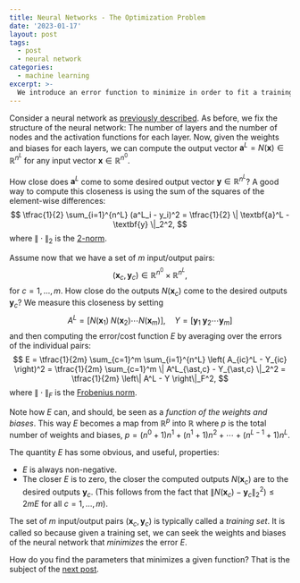 ```yaml
---
title: Neural Networks - The Optimization Problem
date: '2023-01-17'
layout: post
tags:
  - post
  - neural network
categories:
  - machine learning
excerpt: >-
  We introduce an error function to minimize in order to fit a training set as best as possible.
---
```

Consider a neural network as [previously described](/blog/2023/01/neural-networks-02-the-model).
As before, we fix the structure of the neural network: The number of layers and the number of
nodes and the activation functions for each layer. Now, given the weights and biases
for each layers, we can compute the output vector
$\textbf{a}^L = N(\textbf{x}) \in \mathbb{R}^{n^L}$ for any input vector
$\textbf{x} \in \mathbb{R}^{n^0}$.

How close does $\textbf{a}^L$ come to some desired output vector $\textbf{y} \in \mathbb{R}^{n^L}$?
A good way to compute this closeness is using the sum of the squares of the element-wise differences:
$$
\tfrac{1}{2} \sum_{i=1}^{n^L} (a^L_i - y_i)^2 = \tfrac{1}{2} \| \textbf{a}^L - \textbf{y} \|_2^2,
$$
where $\|\cdot\|_2$ is the [2-norm](https://en.wikipedia.org/wiki/Lp_space#The_p-norm_in_finite_dimensions).

Assume now that we have a set of $m$ input/output pairs:
$$
(\textbf{x}_c, \textbf{y}_c) \in \mathbb{R}^{n^0} \times \mathbb{R}^{n^L},
$$
for $c=1,\ldots,m$.
How close do the outputs $N(\textbf{x}_c)$ come to the desired outputs $\textbf{y}_c$?
We measure this closeness by setting
$$
A^L = [N(\textbf{x}_1) \; N(\textbf{x}_2) \cdots N(\textbf{x}_m)], \quad
Y = [\textbf{y}_1 \; \textbf{y}_2 \cdots \textbf{y}_m]
$$
and then computing the error/cost function $E$ by averaging over the errors of the individual pairs:
$$
E = \tfrac{1}{2m} \sum_{c=1}^m \sum_{i=1}^{n^L} \left( A_{ic}^L - Y_{ic} \right)^2
= \tfrac{1}{2m} \sum_{c=1}^m \| A^L_{\ast,c} - Y_{\ast,c} \|_2^2
= \tfrac{1}{2m} \left\| A^L - Y \right\|_F^2,
$$
where $\|\cdot\|_F$ is the [Frobenius norm](https://en.wikipedia.org/wiki/Matrix_norm#Frobenius_norm).

Note how $E$ can, and should, be seen as a *function of the weights and biases*. This way $E$ becomes
a map from $\mathbb{R}^p$ into $\mathbb{R}$ where $p$ is the total number of weights and biases,
$p=(n^0+1)n^1 + (n^1+1)n^2 + \cdots + (n^{L-1}+1)n^L$.

The quantity $E$ has some obvious, and useful, properties:
- $E$ is always non-negative.
- The closer $E$ is to zero, the closer the computed outputs $N(\textbf{x}_c)$ are to the desired outputs $\textbf{y}_c$.
  (This follows from the fact that $\| N(\textbf{x}_c) - \textbf{y}_c \|_2^2) \leq 2m E$ for all $c=1,\ldots,m$).

The set of $m$ input/output pairs $(\textbf{x}_c, \textbf{y}_c)$ is typically called
a *training set*. It is called so because given a training set, we can seek the weights and biases of
the neural network that *minimizes* the error $E$.

How do you find the parameters that minimizes a given function? That is the subject of the
[next post](/blog/2023/01/neural-networks-05-gradient-descent).
